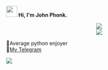<b><img src="https://media.giphy.com/media/5kq0GCjHA8Rwc/giphy.gif" width="30px"> Hi, I'm John Phonk.</b>



<div align="center" style="text-align:center">
  <img src="https://github-readme-stats.vercel.app/api?&show_icons=true&theme=tokyonight&show_icons=true&username=john-phonk"/></br>
  <img src="https://komarev.com/ghpvc/?username=john-phonk&color=565f89&style=flat"/></br>
  
  
  
</div>

🐍Average python enjoyer</br>
🚀<a href='https://t.me/john_phonk'>My Telegram</a></br>

<img src="https://spotify-github-profile.vercel.app/api/view?uid=n8omzwxrpp7dnfpwxfif66pst&cover_image=false&theme=natemoo-re&bar_color=53b14f&bar_color_cover=false"/>
